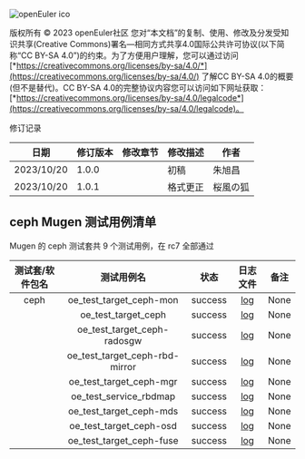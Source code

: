 ![openEuler ico](https://gitee.com/openeuler/QA/raw/master/images/openEuler.png)

版权所有 © 2023 openEuler社区
您对“本文档”的复制、使用、修改及分发受知识共享(Creative Commons)署名—相同方式共享4.0国际公共许可协议(以下简称“CC BY-SA 4.0”)的约束。为了方便用户理解，您可以通过访问[*https://creativecommons.org/licenses/by-sa/4.0/*](https://creativecommons.org/licenses/by-sa/4.0/) 了解CC BY-SA 4.0的概要 (但不是替代)。CC BY-SA 4.0的完整协议内容您可以访问如下网址获取：[*https://creativecommons.org/licenses/by-sa/4.0/legalcode*](https://creativecommons.org/licenses/by-sa/4.0/legalcode)。

修订记录

| 日期       | 修订版本 | 修改章节 | 修改描述         | 作者     |
| ---------- | -------- | -------- | ---------------- | -------- |
| 2023/10/20 | 1.0.0    |          | 初稿             | 朱旭昌   |
| 2023/10/20 | 1.0.1    |          | 格式更正         | 桜風の狐 |

## ceph Mugen 测试用例清单

Mugen 的 ceph 测试套共 9 个测试用例，在 rc7 全部通过

| 测试套/软件包名 | 测试用例名 | 状态 | 日志文件 | 备注 |
|:-:|:-:|:-:|:-:|:-:|
| ceph | oe_test_target_ceph-mon        | success | [log](https://gitee.com/yunxiangluo/openeuler-riscv-23.09-test/tree/master/Round7/Mugen/mugen-riscv/logs/ceph/oe_test_target_ceph-mon/2023-10-19-11_40_26.log)        | None |
|      | oe_test_target_ceph            | success | [log](https://gitee.com/yunxiangluo/openeuler-riscv-23.09-test/tree/master/Round7/Mugen/mugen-riscv/logs/ceph/oe_test_target_ceph/2023-10-19-11_54_48.log)            | None |
|      | oe_test_target_ceph-radosgw    | success | [log](https://gitee.com/yunxiangluo/openeuler-riscv-23.09-test/tree/master/Round7/Mugen/mugen-riscv/logs/ceph/oe_test_target_ceph-radosgw/2023-10-19-11_47_47.log)    | None |
|      | oe_test_target_ceph-rbd-mirror | success | [log](https://gitee.com/yunxiangluo/openeuler-riscv-23.09-test/tree/master/Round7/Mugen/mugen-riscv/logs/ceph/oe_test_target_ceph-rbd-mirror/2023-10-19-11_51_22.log) | None |
|      | oe_test_target_ceph-mgr        | success | [log](https://gitee.com/yunxiangluo/openeuler-riscv-23.09-test/tree/master/Round7/Mugen/mugen-riscv/logs/ceph/oe_test_target_ceph-mgr/2023-10-19-11_30_25.log)        | None |
|      | oe_test_service_rbdmap         | success | [log](https://gitee.com/yunxiangluo/openeuler-riscv-23.09-test/tree/master/Round7/Mugen/mugen-riscv/logs/ceph/oe_test_service_rbdmap/2023-10-19-11_23_29.log)         | None |
|      | oe_test_target_ceph-mds        | success | [log](https://gitee.com/yunxiangluo/openeuler-riscv-23.09-test/tree/master/Round7/Mugen/mugen-riscv/logs/ceph/oe_test_target_ceph-mds/2023-10-19-11_26_56.log)        | None |
|      | oe_test_target_ceph-osd        | success | [log](https://gitee.com/yunxiangluo/openeuler-riscv-23.09-test/tree/master/Round7/Mugen/mugen-riscv/logs/ceph/oe_test_target_ceph-osd/2023-10-19-11_44_08.log)        | None |
|      | oe_test_target_ceph-fuse       | success | [log](https://gitee.com/yunxiangluo/openeuler-riscv-23.09-test/tree/master/Round7/Mugen/mugen-riscv/logs/ceph/oe_test_target_ceph-fuse/2023-10-19-11_25_40.log)       | None |

